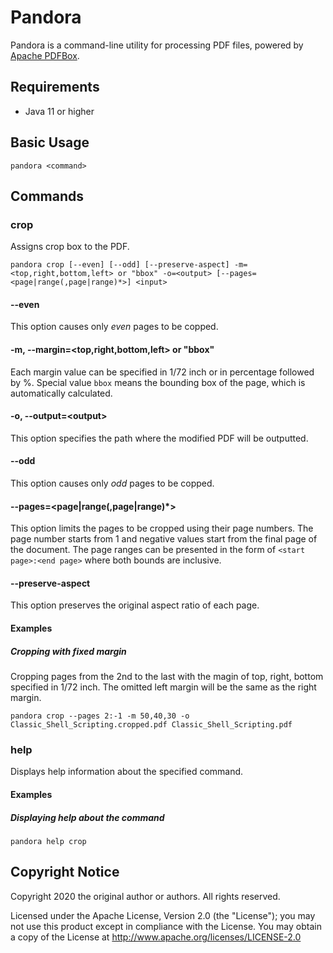 # Pandora

Pandora is a command-line utility for processing PDF files, powered by [Apache PDFBox].

## Requirements

* Java 11 or higher

## Basic Usage

```shell
pandora <command>
```

## Commands
### crop

Assigns crop box to the PDF.

```shell
pandora crop [--even] [--odd] [--preserve-aspect] -m=<top,right,bottom,left> or "bbox" -o=<output> [--pages=<page|range(,page|range)*>] <input>
```
#### --even
This option causes only _even_ pages to be copped.

#### -m, --margin=\<top,right,bottom,left\> or "bbox"
Each margin value can be specified in 1/72 inch or in percentage followed by %.
Special value `bbox` means the bounding box of the page, which is automatically calculated.

#### -o, --output=\<output\>
This option specifies the path where the modified PDF will be outputted.

#### --odd
This option causes only _odd_ pages to be copped.

#### --pages=<page|range(,page|range)*>
This option limits the pages to be cropped using their page numbers. The page number starts from 1 and negative values start from the final page of the document. The page ranges can be presented in the form of `<start page>:<end page>` where both bounds are inclusive.

#### --preserve-aspect
This option preserves the original aspect ratio of each page.

#### Examples
##### Cropping with fixed margin

Cropping pages from the 2nd to the last with the magin of top, right, bottom specified in 1/72 inch. The omitted left margin will be the same as the right margin.
```shell
pandora crop --pages 2:-1 -m 50,40,30 -o Classic_Shell_Scripting.cropped.pdf Classic_Shell_Scripting.pdf
```

### help

Displays help information about the specified command.

#### Examples
##### Displaying help about the command
```shell
pandora help crop
```

## Copyright Notice
Copyright 2020 the original author or authors. All rights reserved.

Licensed under the Apache License, Version 2.0 (the "License");
you may not use this product except in compliance with the License.
You may obtain a copy of the License at
<http://www.apache.org/licenses/LICENSE-2.0>

[Apache PDFBox]: https://pdfbox.apache.org
